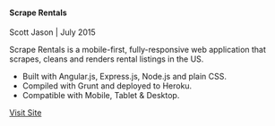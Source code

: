 #### Scrape Rentals
Scott Jason | July 2015

Scrape Rentals is a mobile-first, fully-responsive web application that scrapes, cleans and renders rental listings in the US.

- Built with Angular.js, Express.js, Node.js and plain CSS.
- Compiled with Grunt and deployed to Heroku.
- Compatible with Mobile, Tablet & Desktop.

<a href="https://scrape-rentals.herokuapp.com/" target="_blank">Visit Site</a>